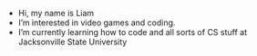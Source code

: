- Hi, my name is Liam
- I’m interested in video games and coding.
- I’m currently learning how to code and all sorts of CS stuff at Jacksonville State University

<!---
TK676/TK676 is a ✨ special ✨ repository because its `README.md` (this file) appears on your GitHub profile.
You can click the Preview link to take a look at your changes.
--->
